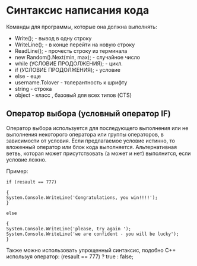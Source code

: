 # Синтаксис написания кода

Команды для программы, которые она должна выполнять:
+ Write(); - вывод в одну строку
+ WriteLine(); - в конце перейти на новую строку
+ ReadLine(); - прочесть строку из терминала
+ new Random().Next(min, max); - случайное число
+ while (УСЛОВИЕ ПРОДОЛЖЕНИЯ); - цикл.
+ if (УСЛОВИЕ ПРОДОЛЖЕНИЯ); - условие
+ else - еще
+ username.Tolover - толерантность к шрифту
+ string - строка
+ object - класс , базовый для всех типов (CTS)

## Оператор выбора (условный оператор IF)

Оператор выбора используется для последующего выполнения или не выполнения некоторого оператора или группы операторов, в зависимости от условия. Если предлагаемое условие истинно, то вложенный оператор или блок кода выполняется. Альтернативная ветвь, которая может присутствовать (а может и нет) выполнится, если условие ложно.

Пример:

    if (resault == 777) 
    
    { 
    System.Console.WriteLine('Congratulations, you win!!!!');  
    } 
    
    else 
    
    { 
    System.Console.WriteLine('please, try again ');
    System.Console.WriteLine('we are confident - you will be lucky');    
    }

Также можно использовать упрощенный синтаксис, подобно С++ используя оператор: (resault == 777) ? true : false;
